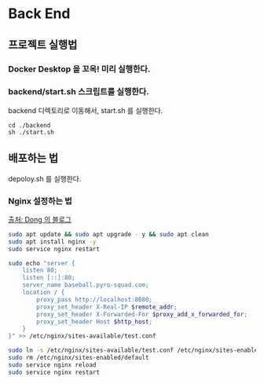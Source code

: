 # Back End

## 프로젝트 실행법

### Docker Desktop 을 꼬옥! 미리 실행한다.

### backend/start.sh 스크립트를 실행한다.

backend 디렉토리로 이동해서, start.sh 를 실행한다.

```
cd ./backend
sh ./start.sh
```

## 배포하는 법

depoloy.sh 를 실행한다.

### Nginx 설정하는 법

[출처: Dong 의 블로그](https://velog.io/@d-h-k/NGINX)

```sh
sudo apt update && sudo apt upgrade - y && sudo apt clean
sudo apt install nginx -y
sudo service nginx restart

sudo echo "server {
    listen 80;
    listen [::]:80;
    server_name baseball.pyro-squad.com;
    location / {
        proxy_pass http://localhost:8080;
        proxy_set_header X-Real-IP $remote_addr;
        proxy_set_header X-Forwarded-For $proxy_add_x_forwarded_for;
        proxy_set_header Host $http_host;
    }
}" >> /etc/nginx/sites-available/test.conf

sudo ln -s /etc/nginx/sites-available/test.conf /etc/nginx/sites-enabled
sudo rm /etc/nginx/sites-enabled/default
sudo service nginx reload
sudo service nginx restart
```
